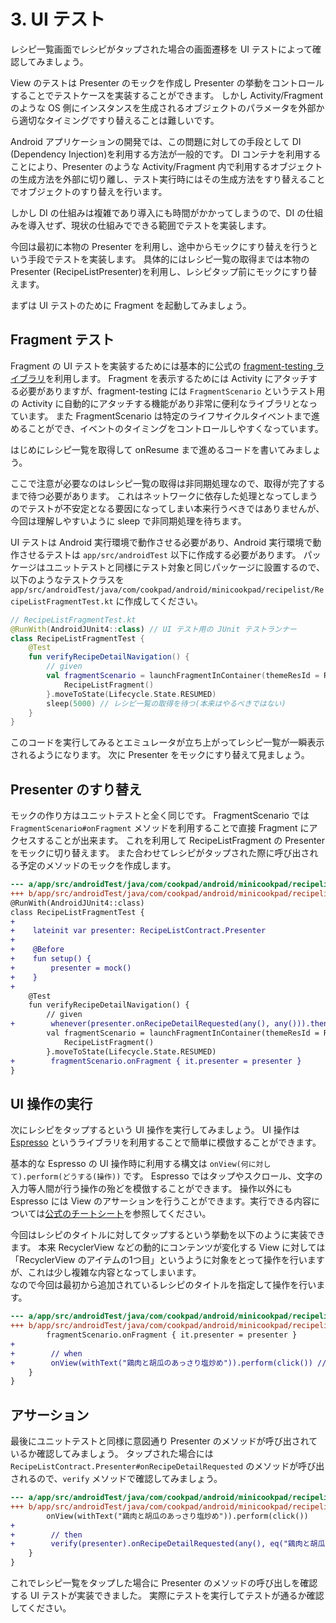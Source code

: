 # 3. UI テスト

レシピ一覧画面でレシピがタップされた場合の画面遷移を UI テストによって確認してみましょう。

View のテストは Presenter のモックを作成し Presenter の挙動をコントロールすることでテストケースを実装することができます。
しかし Activity/Fragment のような OS 側にインスタンスを生成されるオブジェクトのパラメータを外部から適切なタイミングですり替えることは難しいです。

Android アプリケーションの開発では、この問題に対しての手段として DI (Dependency Injection)を利用する方法が一般的です。
DI コンテナを利用することにより、Presenter のような Activity/Fragment 内で利用するオブジェクトの生成方法を外部に切り離し、テスト実行時にはその生成方法をすり替えることでオブジェクトのすり替えを行います。

しかし DI の仕組みは複雑であり導入にも時間がかかってしまうので、DI の仕組みを導入せず、現状の仕組みでできる範囲でテストを実装します。

今回は最初に本物の Presenter を利用し、途中からモックにすり替えを行うという手段でテストを実装します。
具体的にはレシピ一覧の取得までは本物の Presenter (RecipeListPresenter)を利用し、レシピタップ前にモックにすり替えます。

まずは UI テストのために Fragment を起動してみましょう。

## Fragment テスト

Fragment の UI テストを実装するためには基本的に公式の [fragment-testing ライブラリ](https://developer.android.com/training/basics/fragments/testing)を利用します。
Fragment を表示するためには Activity にアタッチする必要がありますが、fragment-testing には `FragmentScenario` というテスト用の Activity に自動的にアタッチする機能があり非常に便利なライブラリとなっています。
また FragmentScenario は特定のライフサイクルタイベントまで進めることができ、イベントのタイミングをコントロールしやすくなっています。

はじめにレシピ一覧を取得して onResume まで進めるコードを書いてみましょう。

ここで注意が必要なのはレシピ一覧の取得は非同期処理なので、取得が完了するまで待つ必要があります。
これはネットワークに依存した処理となってしまうのでテストが不安定となる要因になってしまい本来行うべきではありませんが、今回は理解しやすいように sleep で非同期処理を待ちます。

UI テストは Android 実行環境で動作させる必要があり、Android 実行環境で動作させるテストは `app/src/androidTest` 以下に作成する必要があります。
パッケージはユニットテストと同様にテスト対象と同じパッケージに設置するので、以下のようなテストクラスを `app/src/androidTest/java/com/cookpad/android/minicookpad/recipelist/RecipeListFragmentTest.kt` に作成してください。

```kotlin
// RecipeListFragmentTest.kt
@RunWith(AndroidJUnit4::class) // UI テスト用の JUnit テストランナー
class RecipeListFragmentTest {
    @Test
    fun verifyRecipeDetailNavigation() {
        // given
        val fragmentScenario = launchFragmentInContainer(themeResId = R.style.AppTheme) { // アプリのテーマを設定
            RecipeListFragment()
        }.moveToState(Lifecycle.State.RESUMED)
        sleep(5000) // レシピ一覧の取得を待つ(本来はやるべきではない)
    }
}
```

このコードを実行してみるとエミュレータが立ち上がってレシピ一覧が一瞬表示されるようになります。
次に Presenter をモックにすり替えて見ましょう。

## Presenter のすり替え

モックの作り方はユニットテストと全く同じです。
FragmentScenario では `FragmentScenario#onFragment` メソッドを利用することで直接 Fragment にアクセスすることが出来ます。
これを利用して RecipeListFragment の Presenter をモックに切り替えます。
また合わせてレシピがタップされた際に呼び出される予定のメソッドのモックを作成します。

```diff
--- a/app/src/androidTest/java/com/cookpad/android/minicookpad/recipelist/RecipeListFragmentTest.kt
+++ b/app/src/androidTest/java/com/cookpad/android/minicookpad/recipelist/RecipeListFragmentTest.kt
@RunWith(AndroidJUnit4::class)
class RecipeListFragmentTest {
+
+    lateinit var presenter: RecipeListContract.Presenter
+
+    @Before
+    fun setup() {
+        presenter = mock()
+    }
+
    @Test
    fun verifyRecipeDetailNavigation() {
        // given
+        whenever(presenter.onRecipeDetailRequested(any(), any())).then {}
        val fragmentScenario = launchFragmentInContainer(themeResId = R.style.AppTheme) {
            RecipeListFragment()
        }.moveToState(Lifecycle.State.RESUMED)
+        fragmentScenario.onFragment { it.presenter = presenter }
}
```

## UI 操作の実行

次にレシピをタップするという UI 操作を実行してみましょう。
UI 操作は [Espresso](https://developer.android.com/training/testing/espresso) というライブラリを利用することで簡単に模倣することができます。

基本的な Espresso の UI 操作時に利用する構文は `onView(何に対して).perform(どうする(操作))` です。
Espresso ではタップやスクロール、文字の入力等人間が行う操作の殆どを模倣することができます。
操作以外にも Espresso には View のアサーションを行うことができます。実行できる内容については[公式のチートシート](https://developer.android.com/training/testing/espresso/cheat-sheet)を参照してください。

今回はレシピのタイトルに対してタップするという挙動を以下のように実装できます。
本来 RecyclerView などの動的にコンテンツが変化する View に対しては「RecyclerView のアイテムの1つ目」というように対象をとって操作を行いますが、これは少し複雑な内容となってしまいます。  
なので今回は最初から追加されているレシピのタイトルを指定して操作を行います。

```diff
--- a/app/src/androidTest/java/com/cookpad/android/minicookpad/recipelist/RecipeListFragmentTest.kt
+++ b/app/src/androidTest/java/com/cookpad/android/minicookpad/recipelist/RecipeListFragmentTest.kt
        fragmentScenario.onFragment { it.presenter = presenter }
+
+        // when
+        onView(withText("鶏肉と胡瓜のあっさり塩炒め")).perform(click()) // 「鶏肉と胡瓜のあっさり塩炒め」というテキストを持つ View に対して「クリック(タップ)」操作を行います
    }
}
```

## アサーション

最後にユニットテストと同様に意図通り Presenter のメソッドが呼び出されているか確認してみましょう。
タップされた場合には `RecipeListContract.Presenter#onRecipeDetailRequested` のメソッドが呼び出されるので、`verify` メソッドで確認してみましょう。

```diff
--- a/app/src/androidTest/java/com/cookpad/android/minicookpad/recipelist/RecipeListFragmentTest.kt
+++ b/app/src/androidTest/java/com/cookpad/android/minicookpad/recipelist/RecipeListFragmentTest.kt
        onView(withText("鶏肉と胡瓜のあっさり塩炒め")).perform(click())
+
+        // then
+        verify(presenter).onRecipeDetailRequested(any(), eq("鶏肉と胡瓜のあっさり塩炒め")) // レシピID は人によって異なるので、レシピ名だけチェック
    }
}
```

これでレシピ一覧をタップした場合に Presenter のメソッドの呼び出しを確認する UI テストが実装できました。
実際にテストを実行してテストが通るか確認してください。
